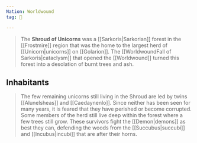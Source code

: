 ```yaml
---
Nation: Worldwound
tag: 🌲

---
```


> The **Shroud of Unicorns** was a [[Sarkoris|Sarkorian]] forest in the [[Frostmire]] region that was the home to the largest herd of [[Unicorn|unicorns]] on [[Golarion]]. The [[WorldwoundFall of Sarkoris|cataclysm]] that opened the [[Worldwound]] turned this forest into a desolation of burnt trees and ash.


## Inhabitants

> The few remaining unicorns still living in the Shroud are led by twins [[Alunelsheas]] and [[Caedaynenlo]]. Since neither has been seen for many years, it is feared that they have perished or become corrupted. Some members of the herd still live deep within the forest where a few trees still grow. These survivors fight the [[Demon|demons]] as best they can, defending the woods from the [[Succubus|succubi]] and [[Incubus|incubi]] that are after their horns.








